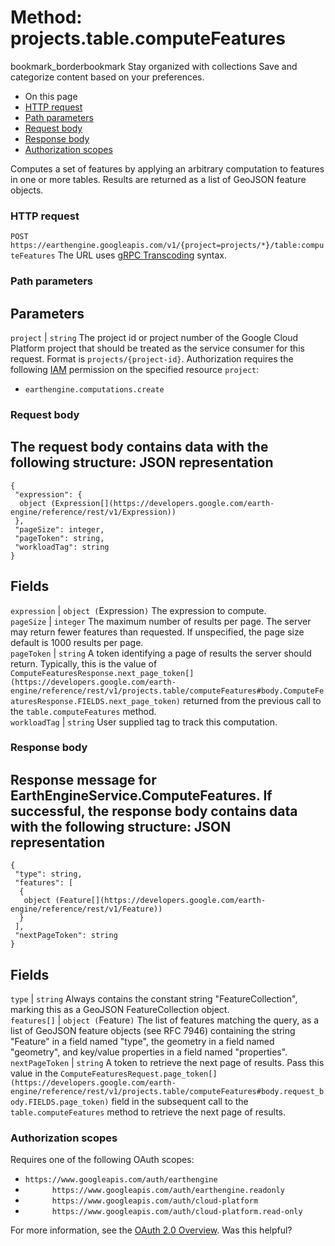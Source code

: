  
#  Method: projects.table.computeFeatures 
bookmark_borderbookmark Stay organized with collections  Save and categorize content based on your preferences.
  * On this page
  * [HTTP request](https://developers.google.com/earth-engine/reference/rest/v1/projects.table/computeFeatures#http-request)
  * [Path parameters](https://developers.google.com/earth-engine/reference/rest/v1/projects.table/computeFeatures#path-parameters)
  * [Request body](https://developers.google.com/earth-engine/reference/rest/v1/projects.table/computeFeatures#request-body)
  * [Response body](https://developers.google.com/earth-engine/reference/rest/v1/projects.table/computeFeatures#response-body)
  * [Authorization scopes](https://developers.google.com/earth-engine/reference/rest/v1/projects.table/computeFeatures#authorization-scopes)


Computes a set of features by applying an arbitrary computation to features in one or more tables. Results are returned as a list of GeoJSON feature objects.
### HTTP request
`POST https://earthengine.googleapis.com/v1/{project=projects/*}/table:computeFeatures`
The URL uses [gRPC Transcoding](https://google.aip.dev/127) syntax.
### Path parameters
Parameters  
---  
`project` |  `string` The project id or project number of the Google Cloud Platform project that should be treated as the service consumer for this request. Format is `projects/{project-id}`. Authorization requires the following [IAM](https://cloud.google.com/iam/docs/) permission on the specified resource `project`:
  * `earthengine.computations.create`

  
### Request body
The request body contains data with the following structure:
JSON representation  
---  
```
{
 "expression": {
  object (Expression[](https://developers.google.com/earth-engine/reference/rest/v1/Expression))
 },
 "pageSize": integer,
 "pageToken": string,
 "workloadTag": string
}
```
  
Fields  
---  
`expression` |  `object (`Expression[](https://developers.google.com/earth-engine/reference/rest/v1/Expression)`)` The expression to compute.  
`pageSize` |  `integer` The maximum number of results per page. The server may return fewer features than requested. If unspecified, the page size default is 1000 results per page.  
`pageToken` |  `string` A token identifying a page of results the server should return. Typically, this is the value of `ComputeFeaturesResponse.next_page_token[](https://developers.google.com/earth-engine/reference/rest/v1/projects.table/computeFeatures#body.ComputeFeaturesResponse.FIELDS.next_page_token)` returned from the previous call to the `table.computeFeatures` method.  
`workloadTag` |  `string` User supplied tag to track this computation.  
### Response body
Response message for EarthEngineService.ComputeFeatures.
If successful, the response body contains data with the following structure:
JSON representation  
---  
```
{
 "type": string,
 "features": [
  {
   object (Feature[](https://developers.google.com/earth-engine/reference/rest/v1/Feature))
  }
 ],
 "nextPageToken": string
}
```
  
Fields  
---  
`type` |  `string` Always contains the constant string "FeatureCollection", marking this as a GeoJSON FeatureCollection object.  
`features[]` |  `object (`Feature[](https://developers.google.com/earth-engine/reference/rest/v1/Feature)`)` The list of features matching the query, as a list of GeoJSON feature objects (see RFC 7946) containing the string "Feature" in a field named "type", the geometry in a field named "geometry", and key/value properties in a field named "properties".  
`nextPageToken` |  `string` A token to retrieve the next page of results. Pass this value in the `ComputeFeaturesRequest.page_token[](https://developers.google.com/earth-engine/reference/rest/v1/projects.table/computeFeatures#body.request_body.FIELDS.page_token)` field in the subsequent call to the `table.computeFeatures` method to retrieve the next page of results.  
### Authorization scopes
Requires one of the following OAuth scopes:
  * `https://www.googleapis.com/auth/earthengine`
  * `      https://www.googleapis.com/auth/earthengine.readonly`
  * `      https://www.googleapis.com/auth/cloud-platform`
  * `      https://www.googleapis.com/auth/cloud-platform.read-only`


For more information, see the [OAuth 2.0 Overview](https://developers.google.com/identity/protocols/OAuth2).
Was this helpful?
